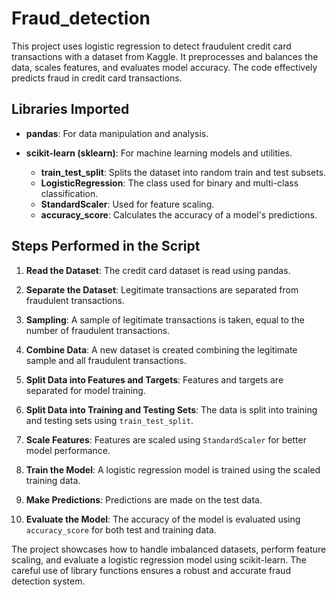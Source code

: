 # Fraud_detection
This project uses logistic regression to detect fraudulent credit card transactions with a dataset from Kaggle. It preprocesses and balances the data, scales features, and evaluates model accuracy. The code effectively predicts fraud in credit card transactions.
## Libraries Imported

- **pandas**: For data manipulation and analysis.
  
- **scikit-learn (sklearn)**: For machine learning models and utilities.
  - **train_test_split**: Splits the dataset into random train and test subsets.
  - **LogisticRegression**: The class used for binary and multi-class classification.
  - **StandardScaler**: Used for feature scaling.
  - **accuracy_score**: Calculates the accuracy of a model's predictions.
## Steps Performed in the Script

1. **Read the Dataset**:
    The credit card dataset is read using pandas.

2. **Separate the Dataset**:
    Legitimate transactions are separated from fraudulent transactions.

3. **Sampling**:
    A sample of legitimate transactions is taken, equal to the number of fraudulent transactions.

4. **Combine Data**:
    A new dataset is created combining the legitimate sample and all fraudulent transactions.

5. **Split Data into Features and Targets**:
    Features and targets are separated for model training.

6. **Split Data into Training and Testing Sets**:
    The data is split into training and testing sets using `train_test_split`.

7. **Scale Features**:
    Features are scaled using `StandardScaler` for better model performance.

8. **Train the Model**:
    A logistic regression model is trained using the scaled training data.

9. **Make Predictions**:
    Predictions are made on the test data.

10. **Evaluate the Model**:
    The accuracy of the model is evaluated using `accuracy_score` for both test and training data.

The project showcases how to handle imbalanced datasets, perform feature scaling, and evaluate a logistic regression model using scikit-learn. The careful use of library functions ensures a robust and accurate fraud detection system.
